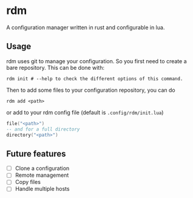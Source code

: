 # rdm
A configuration manager written in rust and configurable in lua.

## Usage
rdm uses git to manage your configuration. So you first need to create a bare
repository. This can be done with:
```shell
rdm init # --help to check the different options of this command.
```

Then to add some files to your configuration repository, you can do
```shell
rdm add <path>
```
or add to your rdm config file (default is `.config/rdm/init.lua`)
```lua
file("<path>")
-- and for a full directory
directory("<path>")
```

## Future features
- [ ] Clone a configuration
- [ ] Remote management
- [ ] Copy files
- [ ] Handle multiple hosts
